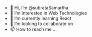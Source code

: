 - 👋 Hi, I’m @subrataSamartha
- 👀 I’m interested in Web Technologies
- 🌱 I’m currently learning React
- 💞️ I’m looking to collaborate on 
- 📫 How to reach me ...

<!---
subrataSamartha/subrataSamartha is a ✨ special ✨ repository because its `README.md` (this file) appears on your GitHub profile.
You can click the Preview link to take a look at your changes.
--->

